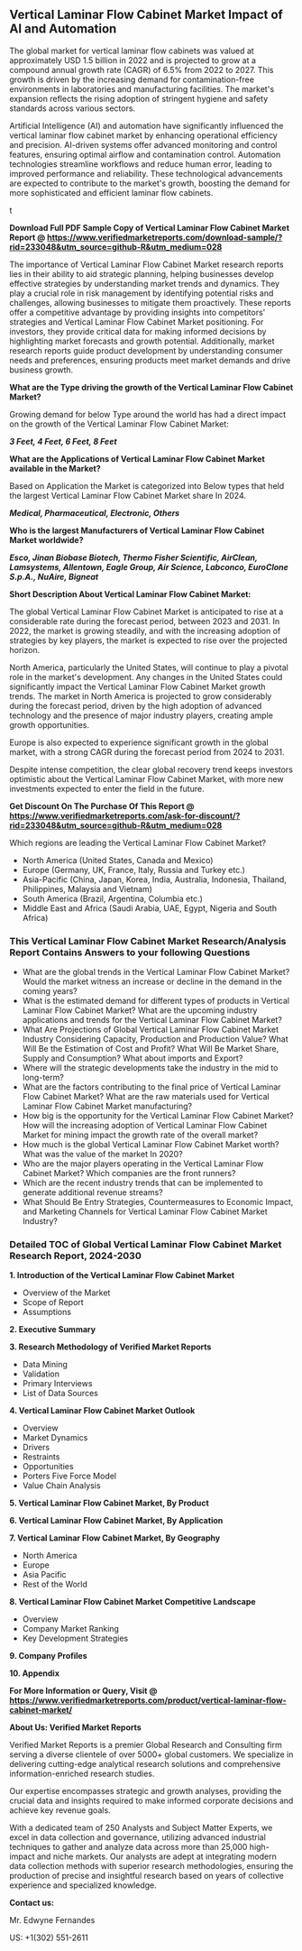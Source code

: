<h2>Vertical Laminar Flow Cabinet Market Impact of AI and Automation</h2><p>The global market for vertical laminar flow cabinets was valued at approximately USD 1.5 billion in 2022 and is projected to grow at a compound annual growth rate (CAGR) of 6.5% from 2022 to 2027. This growth is driven by the increasing demand for contamination-free environments in laboratories and manufacturing facilities. The market's expansion reflects the rising adoption of stringent hygiene and safety standards across various sectors.</p><p>Artificial Intelligence (AI) and automation have significantly influenced the vertical laminar flow cabinet market by enhancing operational efficiency and precision. AI-driven systems offer advanced monitoring and control features, ensuring optimal airflow and contamination control. Automation technologies streamline workflows and reduce human error, leading to improved performance and reliability. These technological advancements are expected to contribute to the market's growth, boosting the demand for more sophisticated and efficient laminar flow cabinets.</p>t</p><p id="" class=""><strong>Download Full PDF Sample Copy of Vertical Laminar Flow Cabinet Market Report @ <a href="https://www.verifiedmarketreports.com/download-sample/?rid=233048&utm_source=github-R&utm_medium=028" target="_blank">https://www.verifiedmarketreports.com/download-sample/?rid=233048&utm_source=github-R&utm_medium=028</a></strong></p><p>The importance of&nbsp;Vertical Laminar Flow Cabinet Market research reports lies in their ability to aid strategic planning, helping businesses develop effective strategies by understanding market trends and dynamics. They play a crucial role in risk management by identifying potential risks and challenges, allowing businesses to mitigate them proactively. These reports offer a competitive advantage by providing insights into competitors' strategies and Vertical Laminar Flow Cabinet Market positioning. For investors, they provide critical data for making informed decisions by highlighting market forecasts and growth potential. Additionally, market research reports guide product development by understanding consumer needs and preferences, ensuring products meet market demands and drive business growth.</p><p><strong>What are the&nbsp;Type driving the growth of the Vertical Laminar Flow Cabinet Market?</strong></p><p id="" class="">Growing demand for below Type around the world has had a direct impact on the growth of the Vertical Laminar Flow Cabinet Market:</p><em><strong>3 Feet, 4 Feet, 6 Feet, 8 Feet</strong></em></p><strong>What are the&nbsp;Applications&nbsp;of Vertical Laminar Flow Cabinet Market available in the Market?</strong></p><p id="" class="">Based on Application the Market is categorized into Below types that held the largest Vertical Laminar Flow Cabinet Market share In 2024.</p><em><strong>Medical, Pharmaceutical, Electronic, Others</strong></em></p><strong>Who is the largest Manufacturers of Vertical Laminar Flow Cabinet Market worldwide?</strong></p><p><em><strong>Esco, Jinan Biobase Biotech, Thermo Fisher Scientific, AirClean, Lamsystems, Allentown, Eagle Group, Air Science, Labconco, EuroClone S.p.A., NuAire, Bigneat</strong></em></p><p id="" class=""><strong>Short Description About Vertical Laminar Flow Cabinet Market:</strong></p><p>The global Vertical Laminar Flow Cabinet Market is anticipated to rise at a considerable rate during the forecast period, between 2023 and 2031. In 2022, the market is growing steadily, and with the increasing adoption of strategies by key players, the market is expected to rise over the projected horizon.</p><p>North America, particularly the United States, will continue to play a pivotal role in the market's development. Any changes in the United States could significantly impact the Vertical Laminar Flow Cabinet Market growth trends. The market in North America is projected to grow considerably during the forecast period, driven by the high adoption of advanced technology and the presence of major industry players, creating ample growth opportunities.</p><p>Europe is also expected to experience significant growth in the global market, with a strong CAGR during the forecast period from 2024 to 2031.</p><p>Despite intense competition, the clear global recovery trend keeps investors optimistic about the Vertical Laminar Flow Cabinet Market, with more new investments expected to enter the field in the future.</p><p id="" class=""><strong>Get Discount On The Purchase Of This Report @ <a href="https://www.verifiedmarketreports.com/ask-for-discount/?rid=233048&utm_source=github-R&utm_medium=028" target="_blank">https://www.verifiedmarketreports.com/ask-for-discount/?rid=233048&utm_source=github-R&utm_medium=028</a></strong></p>Which regions are leading the Vertical Laminar Flow Cabinet Market?</p><ul><li>North America (United States, Canada and Mexico)</li><li>Europe (Germany, UK, France, Italy, Russia and Turkey etc.)</li><li>Asia-Pacific (China, Japan, Korea, India, Australia, Indonesia, Thailand, Philippines, Malaysia and Vietnam)</li><li>South America (Brazil, Argentina, Columbia etc.)</li><li>Middle East and Africa (Saudi Arabia, UAE, Egypt, Nigeria and South Africa)</li></ul><h3 id="" class="">This Vertical Laminar Flow Cabinet Market Research/Analysis Report Contains Answers to your following Questions</h3><ul><li>What are the global trends in the Vertical Laminar Flow Cabinet Market? Would the market witness an increase or decline in the demand in the coming years?</li><li>What is the estimated demand for different types of products in Vertical Laminar Flow Cabinet Market? What are the upcoming industry applications and trends for the Vertical Laminar Flow Cabinet Market?</li><li>What Are Projections of Global Vertical Laminar Flow Cabinet Market Industry Considering Capacity, Production and Production Value? What Will Be the Estimation of Cost and Profit? What Will Be Market Share, Supply and Consumption? What about imports and Export?</li><li>Where will the strategic developments take the industry in the mid to long-term?</li><li>What are the factors contributing to the final price of Vertical Laminar Flow Cabinet Market? What are the raw materials used for Vertical Laminar Flow Cabinet Market manufacturing?</li><li>How big is the opportunity for the Vertical Laminar Flow Cabinet Market? How will the increasing adoption of Vertical Laminar Flow Cabinet Market for mining impact the growth rate of the overall market?</li><li>How much is the global Vertical Laminar Flow Cabinet Market worth? What was the value of the market In 2020?</li><li>Who are the major players operating in the Vertical Laminar Flow Cabinet Market? Which companies are the front runners?</li><li>Which are the recent industry trends that can be implemented to generate additional revenue streams?</li><li>What Should Be Entry Strategies, Countermeasures to Economic Impact, and Marketing Channels for Vertical Laminar Flow Cabinet Market Industry?</li></ul><h3 id="" class="">Detailed TOC of Global Vertical Laminar Flow Cabinet Market Research Report, 2024-2030</h3><p id="" class=""><strong>1. Introduction of the Vertical Laminar Flow Cabinet Market</strong></p><ul><li>Overview of the Market</li><li>Scope of Report</li><li>Assumptions</li></ul><p id="" class=""><strong>2. Executive Summary</strong></p><p id="" class=""><strong>3. Research Methodology of Verified Market Reports</strong></p><ul><li>Data Mining</li><li>Validation</li><li>Primary Interviews</li><li>List of Data Sources</li></ul><p id="" class=""><strong>4. Vertical Laminar Flow Cabinet Market Outlook</strong></p><ul><li>Overview</li><li>Market Dynamics</li><li>Drivers</li><li>Restraints</li><li>Opportunities</li><li>Porters Five Force Model</li><li>Value Chain Analysis</li></ul><p id="" class=""><strong>5. Vertical Laminar Flow Cabinet Market, By Product</strong></p><p id="" class=""><strong>6. Vertical Laminar Flow Cabinet Market, By Application</strong></p><p id="" class=""><strong>7. Vertical Laminar Flow Cabinet Market, By Geography</strong></p><ul><li>North America</li><li>Europe</li><li>Asia Pacific</li><li>Rest of the World</li></ul><p id="" class=""><strong>8. Vertical Laminar Flow Cabinet Market Competitive Landscape</strong></p><ul><li>Overview</li><li>Company Market Ranking</li><li>Key Development Strategies</li></ul><p id="" class=""><strong>9. Company Profiles</strong></p><p id="" class=""><strong>10. Appendix</strong></p><p id="" class=""><strong>For More Information or Query, Visit @ <a href="https://www.verifiedmarketreports.com/product/vertical-laminar-flow-cabinet-market/" target="_blank">https://www.verifiedmarketreports.com/product/vertical-laminar-flow-cabinet-market/</a></strong></p><p id="" class=""><strong>About Us: Verified Market Reports</strong></p><p id="" class="">Verified Market Reports is a premier Global Research and Consulting firm serving a diverse clientele of over 5000+ global customers. We specialize in delivering cutting-edge analytical research solutions and comprehensive information-enriched research studies.</p><p id="" class="">Our expertise encompasses strategic and growth analyses, providing the crucial data and insights required to make informed corporate decisions and achieve key revenue goals.</p><p id="" class="">With a dedicated team of 250 Analysts and Subject Matter Experts, we excel in data collection and governance, utilizing advanced industrial techniques to gather and analyze data across more than 25,000 high-impact and niche markets. Our analysts are adept at integrating modern data collection methods with superior research methodologies, ensuring the production of precise and insightful research based on years of collective experience and specialized knowledge.</p><p id="" class=""><strong>Contact us:</strong></p><p id="" class="">Mr. Edwyne Fernandes</p><p id="" class="">US: +1(302) 551-2611</p>